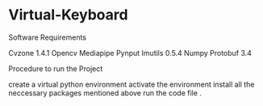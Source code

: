 # Virtual-Keyboard

Software Requirements 

Cvzone 1.4.1
Opencv
Mediapipe
Pynput
Imutils 0.5.4
Numpy
Protobuf 3.4

Procedure to run the Project

create a virtual python environment
activate the environment
install all the neccessary packages mentioned above 
run the code file .

